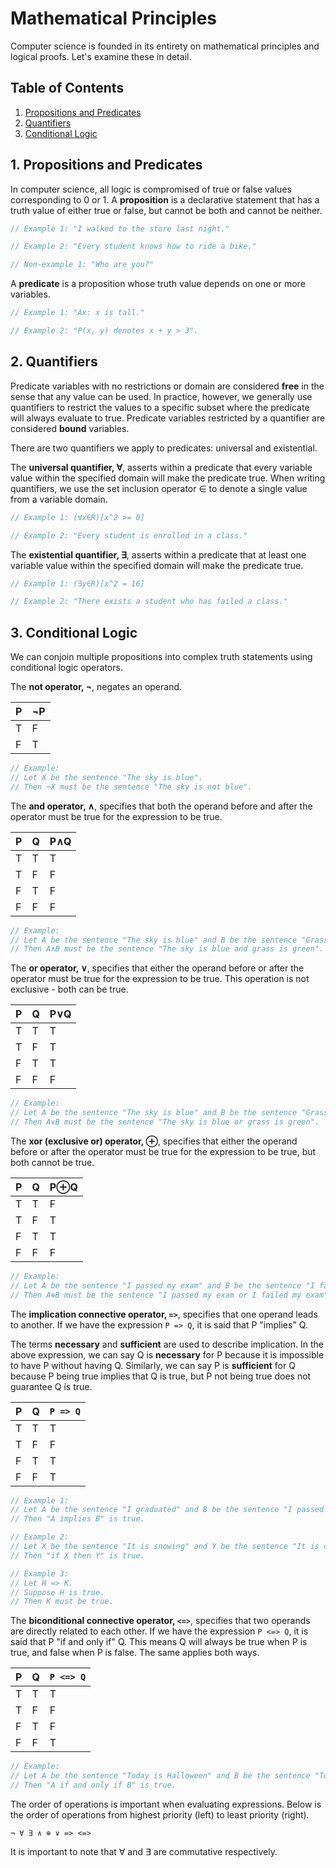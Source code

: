 # Mathematical Principles

Computer science is founded in its entirety on mathematical principles and logical proofs. Let's examine these in detail.

## Table of Contents

1. [Propositions and Predicates](#1-propositions-and-predicates)
2. [Quantifiers](#2-quantifiers)
3. [Conditional Logic](#3-conditional-logic)

## 1. Propositions and Predicates

In computer science, all logic is compromised of true or false values corresponding to 0 or 1. A **proposition** is a declarative statement that has a truth value of either true or false, but cannot be both and cannot be neither.

```ts
// Example 1: "I walked to the store last night."

// Example 2: "Every student knows how to ride a bike."

// Non-example 1: "Who are you?"
```

A **predicate** is a proposition whose truth value depends on one or more variables.

```ts
// Example 1: "Ax: x is tall."

// Example 2: "P(x, y) denotes x + y > 3".
```

## 2. Quantifiers

Predicate variables with no restrictions or domain are considered **free** in the sense that any value can be used. In practice, however, we generally use quantifiers to restrict the values to a specific subset where the predicate will always evaluate to true. Predicate variables restricted by a quantifier are considered **bound** variables.

There are two quantifiers we apply to predicates: universal and existential.

The **universal quantifier, ∀**, asserts within a predicate that every variable value within the specified domain will make the predicate true. When writing quantifiers, we use the set inclusion operator ∈ to denote a single value from a variable domain.

```ts
// Example 1: (∀x∈R)[x^2 >= 0]

// Example 2: "Every student is enrolled in a class."
```

The **existential quantifier, ∃**, asserts within a predicate that at least one variable value within the specified domain will make the predicate true.

```ts
// Example 1: (∃y∈R)[x^2 = 16]

// Example 2: "There exists a student who has failed a class."
```

## 3. Conditional Logic

We can conjoin multiple propositions into complex truth statements using conditional logic operators.

The **not operator, ¬**, negates an operand.

| P | ¬P |
| --- | --- |
| T | F |
| F | T |

```ts
// Example:
// Let X be the sentence "The sky is blue".
// Then ¬X must be the sentence "The sky is not blue".
```

The **and operator, ∧**, specifies that both the operand before and after the operator must be true for the expression to be true.

| P | Q | P∧Q |
| --- | --- | --- |
| T | T | T |
| T | F | F |
| F | T | F |
| F | F | F |

```ts
// Example:
// Let A be the sentence "The sky is blue" and B be the sentence "Grass is green".
// Then A∧B must be the sentence "The sky is blue and grass is green".
```

The **or operator, ∨**, specifies that either the operand before or after the operator must be true for the expression to be true. This operation is not exclusive - both can be true.

| P | Q | P∨Q |
| --- | --- | --- |
| T | T | T |
| T | F | T |
| F | T | T |
| F | F | F |

```ts
// Example:
// Let A be the sentence "The sky is blue" and B be the sentence "Grass is green".
// Then A∨B must be the sentence "The sky is blue or grass is green".
```

The **xor (exclusive or) operator, ⊕**, specifies that either the operand before or after the operator must be true for the expression to be true, but both cannot be true.

| P | Q | P⊕Q |
| --- | --- | --- |
| T | T | F |
| T | F | T |
| F | T | T |
| F | F | F |

```ts
// Example:
// Let A be the sentence "I passed my exam" and B be the sentence "I failed my exam".
// Then A⊕B must be the sentence "I passed my exam or I failed my exam".
```

The **implication connective operator, `=>`**, specifies that one operand leads to another. If we have the expression `P => Q`, it is said that P "implies" Q.

The terms **necessary** and **sufficient** are used to describe implication. In the above expression, we can say Q is **necessary** for P because it is impossible to have P without having Q. Similarly, we can say P is **sufficient** for Q because P being true implies that Q is true, but P not being true does not guarantee Q is true.

| P | Q | `P => Q` |
| --- | --- | --- |
| T | T | T |
| T | F | F |
| F | T | T |
| F | F | T |

```ts
// Example 1:
// Let A be the sentence "I graduated" and B be the sentence "I passed all my required classes".
// Then "A implies B" is true.

// Example 2:
// Let X be the sentence "It is snowing" and Y be the sentence "It is cold outside".
// Then "if X then Y" is true.

// Example 3:
// Let H => K.
// Suppose H is true.
// Then K must be true.
```

The **biconditional connective operator, `<=>`**, specifies that two operands are directly related to each other. If we have the expression `P <=> Q`, it is said that P "if and only if" Q. This means Q will always be true when P is true, and false when P is false. The same applies both ways.

| P | Q | `P <=> Q` |
| --- | --- | --- |
| T | T | T |
| T | F | F |
| F | T | F |
| F | F | T |

```ts
// Example:
// Let A be the sentence "Today is Halloween" and B be the sentence "Today is October 31st".
// Then "A if and only if B" is true.
```

The order of operations is important when evaluating expressions. Below is the order of operations from highest priority (left) to least priority (right).

```
¬ ∀ ∃ ∧ ⊕ ∨ => <=>
```

It is important to note that ∀ and ∃ are commutative respectively.
